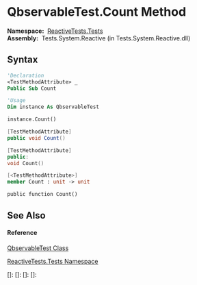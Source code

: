 # QbservableTest.Count Method

**Namespace:**  [ReactiveTests.Tests](ReactiveTests.Tests\ReactiveTests.Tests.md)  
**Assembly:**  Tests.System.Reactive (in Tests.System.Reactive.dll)

## Syntax

```vb
'Declaration
<TestMethodAttribute> _
Public Sub Count
```

```vb
'Usage
Dim instance As QbservableTest

instance.Count()
```

```csharp
[TestMethodAttribute]
public void Count()
```

```c++
[TestMethodAttribute]
public:
void Count()
```

```fsharp
[<TestMethodAttribute>]
member Count : unit -> unit 
```

```jscript
public function Count()
```

## See Also

#### Reference

[QbservableTest Class](QbservableTest\QbservableTest.md)

[ReactiveTests.Tests Namespace](ReactiveTests.Tests\ReactiveTests.Tests.md)

[]: 
[]: 
[]: 
[]: 